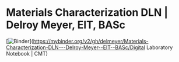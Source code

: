 # Materials Characterization DLN | Delroy Meyer, EIT, BASc


[![Binder](https://mybinder.org/badge_logo.svg)](https://mybinder.org/v2/gh/delmeyer/Materials-Characterization-DLN---Delroy-Meyer--EIT--BASc/Digital Laboratory Notebook | CMT)
